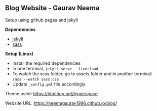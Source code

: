## Blog Website - Gaurav Neema

Setup using github pages and jekyll

**Dependencies**
  - [jekyll](https://jekyllrb.com/docs/installation/)
  - [sass](https://sass-lang.com/install)

**Setup (Linux)**
  - Install the required dependencies
  - In one terminal, `jekyll serve --liverload`
  - To watch the scss folder, go to assets folder and in another terminal: `sass --watch sass:css`
  - Update `_config.yml` file accordingly
  
  
Theme used: https://html5up.net/hyperspace

Website URL: https://neemagaurav1996.github.io/blog/
